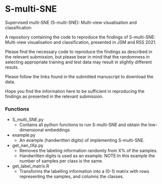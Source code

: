 # S-multi-SNE
Supervised multi-SNE  (S-multi-SNE): Multi-view visualisation and classification

A repository containing the code to reproduce the findings of S-multi-SNE: Multi-view visualisation and classification, presented in JSM and RSS 2021.

Please find the necessary code to reproduce the findings as described in the relevant submission, but please bear in mind that the randomness in selecting appropriate training and test data may result in slightly different resuts.

Please follow the links found in the submitted manuscript to download the data.

Hope you find the information here to be sufficient in reproducing the findings as presented in the relevant submission.


### Functions
- S_multi_SNE.py
  - Contains all python functions to run S-multi-SNE and obtain the low-dimensional embeddings
- example.py
  - An example (handwritten digits) of implementing S-multi-SNE.
- get_nan_tXp.py
  - Removes the labeling information randomly from X% of the samples. 
  - Handwritten digits is used as an example. NOTE:In this example the number of samples per class is the same. 
- get_label_matrix.R
  - Transforms the labelling information into a (0-1) matrix with rows representing the samples, and columns the classes. 

